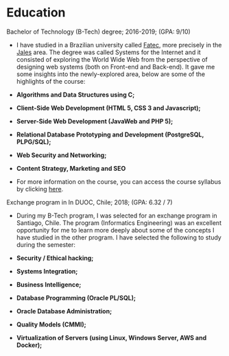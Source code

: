 # Education

Bachelor of Technology (B-Tech) degree; 2016-2019; (GPA: 9/10)

* I have studied in a Brazilian university called [Fatec](http://www.fatecsp.br/), more precisely in the [Jales](http://www.fatecjales.edu.br/) area. The degree was called Systems for the Internet and it consisted of exploring the World Wide Web from the perspective of designing web systems (both on Front-end and Back-end). 
  It gave me some insights into the newly-explored area, below are some of the highlights of the course:

* **Algorithms and Data Structures using C;**
* **Client-Side Web Development (HTML 5, CSS 3 and Javascript);**
* **Server-Side Web Development (JavaWeb and PHP 5);**
* **Relational Database Prototyping and Development (PostgreSQL, PLPG/SQL);**
* **Web Security and Networking;**
* **Content Strategy, Marketing and SEO**
* For more information on the course, you can access the course syllabus by clicking [here](http://www.fatecjales.edu.br/graduacao/sistemas-para-internet#informacoes-curso).


 Exchange program in In DUOC, Chile; 2018; (GPA: 6.32 / 7)

* During my B-Tech program, I was selected for an exchange program in Santiago, Chile. The program (Informatics Engineering) was an excellent opportunity for me to learn more deeply about some of the concepts I have studied in the other program. I have selected the following to study during the semester:

* **Security / Ethical hacking;** 
* **Systems Integration;** 
* **Business Intelligence;**
* **Database Programming (Oracle PL/SQL);**
* **Oracle Database Administration;**
* **Quality Models (CMMI);**
* **Virtualization of Servers (using Linux, Windows Server, AWS and Docker);**



